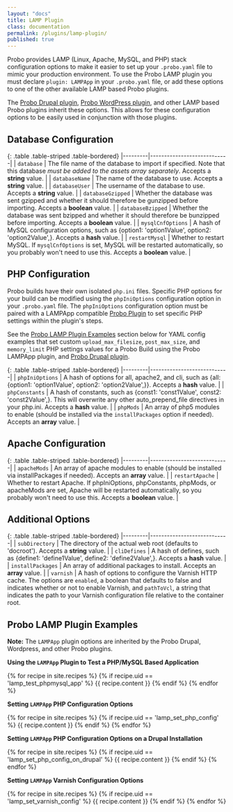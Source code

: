 ```yaml
---
layout: "docs"
title: LAMP Plugin
class: documentation
permalink: /plugins/lamp-plugin/
published: true
---
```

Probo provides LAMP (Linux, Apache, MySQL, and PHP) stack configuration options to make it easier to set up your `.probo.yaml` file to mimic your production environment. To use the Probo LAMP plugin you must declare `plugin: LAMPApp` in your `.probo.yaml` file, or add these options to one of the other available LAMP based Probo plugins.

The [Probo Drupal plugin](/plugins/drupal-plugin/), [Probo WordPress plugin](/plugins/wordpress-plugin/), and other LAMP based Probo plugins inherit these options. This allows for these configuration options to be easily used in conjunction with those plugins.

## Database Configuration

{: .table .table-striped .table-bordered}
|---------|----------------------------|
| `database` | The file name of the database to import if specified. Note that this database *must be added to the assets array separately*. Accepts a **string** value. |
| `databaseName` | The name of the database to use. Accepts a **string** value. |
| `databaseUser` | The username of the database to use. Accepts a **string** value. |
| `databaseGzipped` | Whether the database was sent gzipped and whether it should therefore be gunzipped before importing. Accepts a **boolean** value. |
| `databaseBzipped` | Whether the database was sent bzipped and whether it should therefore be bunzipped before importing. Accepts a **boolean** value. |
| `mysqlCnfOptions` | A hash of MySQL configuration options, such as {option1: 'option1Value', option2: 'option2Value',}. Accepts a **hash** value. |
| `restartMysql` | Whether to restart MySQL. If `mysqlCnfOptions` is set, MySQL will be restarted automatically, so you probably won't need to use this. Accepts a **boolean** value. |

## PHP Configuration

Probo builds have their own isolated `php.ini` files. Specific PHP options for your build can be modified using the `phpIniOptions` configuration option in  your `.probo.yaml` file. The `phpIniOptions` configuration option must be paired with a LAMPApp compatible [Probo Plugin](https://docs.probo.ci/plugins/) to set specific PHP settings within the plugin's steps.

See the <a href="#lamp-plugin-examples" title="Probo LAMP Plugin Examples">Probo LAMP Plugin Examples</a> section below for YAML config examples that set custom `upload_max_filesize`, `post_max_size`, and `memory_limit` PHP settings values for a Probo Build using the Probo LAMPApp plugin, and [Probo Drupal plugin](/plugins/drupal-plugin/).

{: .table .table-striped .table-bordered}
|---------|----------------------------|
| `phpIniOptions` | A hash of options for all, apache2, and cli, such as {all: {option1: 'option1Value', option2: 'option2Value',}}. Accepts a **hash** value. |
| `phpConstants` | A hash of constants, such as {const1: 'const1Value', const2: 'const2Value',}. This will overwrite any other auto_prepend_file directives in your php.ini. Accepts a **hash** value. |
| `phpMods` | An array of php5 modules to enable (should be installed via the `installPackages` option if needed). Accepts an **array** value. |

## Apache Configuration

{: .table .table-striped .table-bordered}
|---------|----------------------------|
| `apacheMods` | An array of apache modules to enable (should be installed via installPackages if needed). Accepts an **array** value. |
| `restartApache` | Whether to restart Apache. If phpIniOptions, phpConstants, phpMods, or apacheMods are set, Apache will be restarted automatically, so you probably won't need to use this. Accepts a **boolean** value. |

## Additional Options

{: .table .table-striped .table-bordered}
|---------|----------------------------|
| `subDirectory` | The directory of the actual web root (defaults to 'docroot'). Accepts a **string** value. |
| `cliDefines` | A hash of defines, such as {define1: 'define1Value', define2: 'define2Value',}. Accepts a **hash** value. |
| `installPackages` | An array of additional packages to install. Accepts an **array** value. |
| `varnish` | A hash of options to configure the Varnish HTTP cache. The options are `enabled`, a boolean that defaults to false and indicates whether or not to enable Varnish, and `pathToVcl`, a string that indicates the path to your Varnish configuration file relative to the container root.

<h2 id="lamp-plugin-examples">Probo LAMP Plugin Examples</h2>

**Note:** The `LAMPApp` plugin options are inherited by the Probo Drupal, Wordpress, and other Probo plugins.

**Using the `LAMPApp` Plugin to Test a PHP/MySQL Based Application**

{% for recipe in site.recipes %}
{% if recipe.uid == 'lamp_test_phpmysql_app' %}
  {{ recipe.content }}
{% endif %}
{% endfor %}

**Setting `LAMPApp` PHP Configuration Options**

{% for recipe in site.recipes %}
{% if recipe.uid == 'lamp_set_php_config' %}
  {{ recipe.content }}
{% endif %}
{% endfor %}

**Setting `LAMPApp` PHP Configuration Options on a Drupal Installation**

{% for recipe in site.recipes %}
{% if recipe.uid == 'lamp_set_php_config_on_drupal' %}
  {{ recipe.content }}
{% endif %}
{% endfor %}

**Setting `LAMPApp` Varnish Configuration Options**

{% for recipe in site.recipes %}
{% if recipe.uid == 'lamp_set_varnish_config' %}
  {{ recipe.content }}
{% endif %}
{% endfor %}
